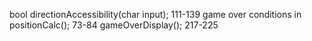 bool directionAccessibility(char input); 111-139
game over conditions in positionCalc();  73-84
gameOverDisplay(); 217-225